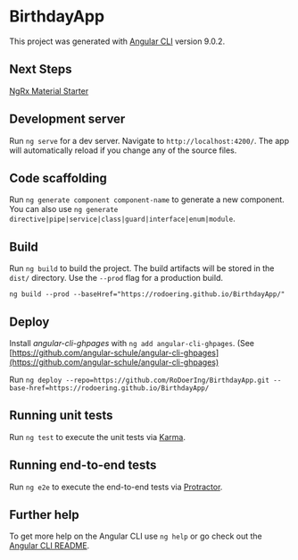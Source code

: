 # BirthdayApp

This project was generated with [Angular CLI](https://github.com/angular/angular-cli) version 9.0.2.

## Next Steps

[NgRx Material Starter](https://github.com/tomastrajan/angular-ngrx-material-starter)

## Development server

Run `ng serve` for a dev server. Navigate to `http://localhost:4200/`. The app will automatically reload if you change any of the source files.

## Code scaffolding

Run `ng generate component component-name` to generate a new component. You can also use `ng generate directive|pipe|service|class|guard|interface|enum|module`.

## Build

Run `ng build` to build the project. The build artifacts will be stored in the `dist/` directory. Use the `--prod` flag for a production build.

`ng build --prod --baseHref="https://rodoering.github.io/BirthdayApp/"`

## Deploy

Install *angular-cli-ghpages* with `ng add angular-cli-ghpages`. (See [https://github.com/angular-schule/angular-cli-ghpages](https://github.com/angular-schule/angular-cli-ghpages)

Run `ng deploy --repo=https://github.com/RoDoerIng/BirthdayApp.git --base-href=https://rodoering.github.io/BirthdayApp/`

## Running unit tests

Run `ng test` to execute the unit tests via [Karma](https://karma-runner.github.io).

## Running end-to-end tests

Run `ng e2e` to execute the end-to-end tests via [Protractor](http://www.protractortest.org/).

## Further help

To get more help on the Angular CLI use `ng help` or go check out the [Angular CLI README](https://github.com/angular/angular-cli/blob/master/README.md).
